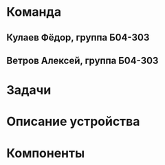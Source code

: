 # Команда
## Кулаев Фёдор, группа Б04-303
## Ветров Алексей, группа Б04-303
# Задачи
# Описание устройства
# Компоненты
#
#
